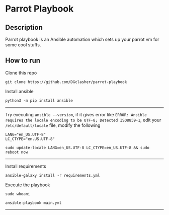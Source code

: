 # Parrot Playbook

## Description

Parrot playbook is an Ansible automation which sets up your parrot vm for some cool stuffs.

## How to run

Clone this repo
```
git clone https://github.com/DGclasher/parrot-playbook
```
Install ansible
```
python3 -m pip install ansible
```
---
Try executing `ansible --version`, if it gives error like `ERROR: Ansible requires the locale encoding to be UTF-8; Detected ISO8859-1`, edit your `/etc/default/locale` file, modify the following
```
LANG="en_US.UTF-8"
LC_CTYPE="en.US.UTF-8"
```
```
sudo update-locale LANG=en_US.UTF-8 LC_CTYPE=en_US.UTF-8 && sudo reboot now
```
---
Install requirements
```
ansible-galaxy install -r requirements.yml
```
Execute the playbook
```
sudo whoami
```
```
ansible-playbook main.yml
```
---